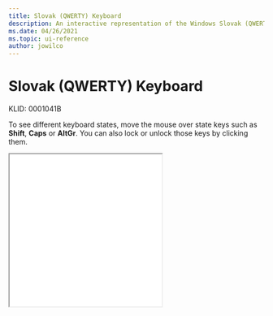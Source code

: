 ```yaml
---
title: Slovak (QWERTY) Keyboard
description: An interactive representation of the Windows Slovak (QWERTY) keyboard. To see different keyboard states, click or move the mouse over the state keys.
ms.date: 04/26/2021
ms.topic: ui-reference
author: jowilco
---
```


# Slovak (QWERTY) Keyboard

KLID: 0001041B

To see different keyboard states, move the mouse over state keys such as **Shift**, **Caps** or **AltGr**. You can also lock or unlock those keys by clicking them.

<iframe src="kbdsl1.html" height="300"></iframe>
